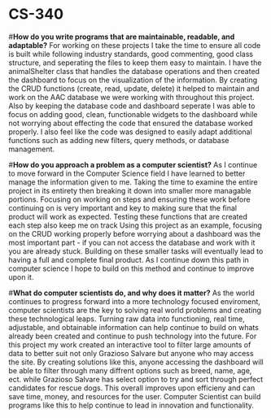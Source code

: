# CS-340

#**How do you write programs that are maintainable, readable, and adaptable?**
For working on these projects I take the time to ensure all code is built while following industry standards, good commenting, good class structure, and seperating the files to keep them easy to maintain. I have the animalShelter class that handles the database operations and then created the dashboard to focus on the visualization of the information. By creating the CRUD functions (create, read, update, delete) it helped to maintain and work on the AAC database we were working with throughout this project. Also by keeping the database code and dashboard seperate I was able to focus on adding good, clean, functionable widgets to the dashboard while not worrying about effecting the code that ensured the database worked properly. I also feel like the code was designed to easily adapt additional functions such as adding new filters, query methods, or database management.

#**How do you approach a problem as a computer scientist?**
As I continue to move forward in the Computer Science field I have learned to better manage the information given to me. Taking the time to examine the entire project in its entirety then breaking it down into smaller more managable portions. Focusing on working on steps and ensuring these work before continuing on is very important and key to making sure that the final product will work as expected. Testing these functions that are created each step also keep me on track Using this project as an example, focusing on the CRUD working properly before worrying about a dashboard was the most important part - if you can not access the database and work with it you are already stuck. Building on these smaller tasks will eventually lead to having a full and complete final product. As I continue down this path in computer science I hope to build on this method and continue to improve upon it.

#**What do computer scientists do, and why does it matter?** 
As the world continues to progress forward into a more technology focused enviroment, computer scientists are the key to solving real world problems and creating these technological leaps. Turning raw data into functioning, real time, adjustable, and obtainable information can help continue to build on whats already been created and continue to push technology into the future. For this project my work created an interactive tool to filter large amounts of data to better suit not only Grazioso Salvare but anyone who may access the site. By creating solutions like this, anyone accessing the dashboard will be able to filter through many diffrent options such as breed, name, age, ect. while Grazioso Salvare has select option to try and sort through perfect candidates for rescue dogs. This overall improves upon efficieny and can save time, money, and resources for the user. Computer Scientist can build programs like this to help continue to lead in innovation and functionality.
